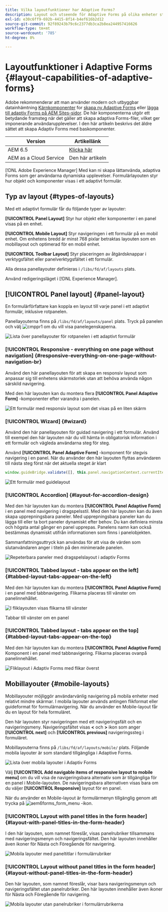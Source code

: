 ```yaml
---
title: Vilka layoutfunktioner har Adaptive Forms?
description: Layout och utseende för Adaptive Forms på olika enheter styrs av layoutinställningarna. Förstå de olika layouterna och hur de ska användas.
exl-id: e30c6ff9-692b-4415-8f14-b4ef616b2d12
source-git-commit: 92f89243b79c6c2377db3ca2b8ea244957416626
workflow-type: tm+mt
source-wordcount: '785'
ht-degree: 0%

---
```


# Layoutfunktioner i Adaptive Forms {#layout-capabilities-of-adaptive-forms}

<span class="preview"> Adobe rekommenderar att man använder modern och utbyggbar datainhämtning [Kärnkomponenter](https://experienceleague.adobe.com/docs/experience-manager-core-components/using/adaptive-forms/introduction.html) for [skapa ny Adaptive Forms](/help/forms/creating-adaptive-form-core-components.md) eller [lägga till adaptiv Forms på AEM Sites-sidor](/help/forms/create-or-add-an-adaptive-form-to-aem-sites-page.md). De här komponenterna utgör ett betydande framsteg när det gäller att skapa adaptiva Forms-filer, vilket ger imponerande användarupplevelser. I den här artikeln beskrivs det äldre sättet att skapa Adaptiv Forms med baskomponenter. </span>


| Version | Artikellänk |
| -------- | ---------------------------- |
| AEM 6.5 | [Klicka här](https://experienceleague.adobe.com/docs/experience-manager-65/forms/adaptive-forms-basic-authoring/layout-capabilities-adaptive-forms.html) |
| AEM as a Cloud Service | Den här artikeln |

[!DNL Adobe Experience Manager] Med kan ni skapa lättanvända, adaptiva Forms som ger användarna dynamiska upplevelser. Formulärlayouten styr hur objekt och komponenter visas i ett adaptivt formulär.

<!-- ## Prerequisite knowledge {#prerequisite-knowledge}

Before learning about the different layout capabilities of Adaptive Forms, read [Introduction to authoring forms](introduction-forms-authoring.md) to know more about Adaptive Forms. -->

## Typ av layout {#types-of-layouts}

Med ett adaptivt formulär får du följande typer av layouter:

**[!UICONTROL Panel Layout]** Styr hur objekt eller komponenter i en panel visas på en enhet.

**[!UICONTROL Mobile Layout]** Styr navigeringen i ett formulär på en mobil enhet. Om enhetens bredd är minst 768 pixlar betraktas layouten som en mobillayout och optimerad för en mobil enhet.

**[!UICONTROL Toolbar Layout]** Styr placeringen av åtgärdsknappar i verktygsfältet eller panelverktygsfältet i ett formulär.

Alla dessa panellayouter definieras i `/libs/fd/af/layouts` plats.

Använd redigeringsläget i [!DNL Experience Manager].

## [!UICONTROL Panel layout] {#panel-layout}

En formulärförfattare kan koppla en layout till varje panel i ett adaptivt formulär, inklusive rotpanelen.

Panellayouterna finns på `/libs/fd/af/layouts/panel` plats. Tryck på panelen och välj ![cmppr1](assets/configure-icon.svg) om du vill visa panelegenskaperna.

![Lista över panellayouter för rotpanelen i ett adaptivt formulär](assets/layouts.png)

### [!UICONTROL Responsive - everything on one page without navigation] {#responsive-everything-on-one-page-without-navigation-br}

Använd den här panellayouten för att skapa en responsiv layout som anpassar sig till enhetens skärmstorlek utan att behöva använda någon särskild navigering.

Med den här layouten kan du montera flera **[!UICONTROL Panel Adaptive Form]** -komponenter efter varandra i panelen.

![Ett formulär med responsiv layout som det visas på en liten skärm](assets/responsive-layout.png)

### [!UICONTROL Wizard] {#wizard}

Använd den här panellayouten för guidad navigering i ett formulär. Använd till exempel den här layouten när du vill hämta in obligatorisk information i ett formulär och vägleda användarna steg för steg.

Använd **[!UICONTROL Panel Adaptive Form]** -komponent för stegvis navigering i en panel. När du använder den här layouten flyttas användaren till nästa steg först när det aktuella steget är klart

```javascript
window.guideBridge.validate([], this.panel.navigationContext.currentItem.somExpression)
```

![Ett formulär med guidelayout](assets/wizard-layout2.png)

### [!UICONTROL Accordion] {#layout-for-accordion-design}

Med den här layouten kan du montera **[!UICONTROL Panel Adaptive Form]** i en panel med navigering i dragspelsstil. Med den här layouten kan du även skapa upprepningsbara paneler. Med upprepningsbara paneler kan du lägga till eller ta bort paneler dynamiskt efter behov. Du kan definiera minsta och högsta antal gånger en panel upprepas. Panelens namn kan också bestämmas dynamiskt utifrån informationen som finns i panelobjekten.

Sammanfattningsuttryck kan användas för att visa de värden som slutanvändaren anger i titeln på den minimerade panelen.

![Repeterbara paneler med dragspelslayout i adaptiv Forms](assets/accordion-layout.png)

### [!UICONTROL Tabbed layout - tabs appear on the left]{#tabbed-layout-tabs-appear-on-the-left}

Med den här layouten kan du montera **[!UICONTROL Panel Adaptive Form]** i en panel med tabbnavigering. Flikarna placeras till vänster om panelinnehållet.

![I fliklayouten visas flikarna till vänster](assets/tabs-on-left.png)

Tabbar till vänster om en panel

### [!UICONTROL Tabbed layout - tabs appear on the top] {#tabbed-layout-tabs-appear-on-the-top}

Med den här layouten kan du montera **[!UICONTROL Panel Adaptive Form]** Komponent i en panel med tabbnavigering. Flikarna placeras ovanpå panelinnehållet.

![Fliklayout i Adaptiv Forms med flikar överst](assets/tabs-on-top.png)

## Mobillayouter {#mobile-layouts}

Mobillayouter möjliggör användarvänlig navigering på mobila enheter med relativt mindre skärmar. I mobila layouter används antingen flikformat eller guideformat för formulärnavigering. När du använder en Mobile-layout får du en layout för hela formuläret.

Den här layouten styr navigeringen med ett navigeringsfält och en navigeringsmeny. Navigeringsfältet visas **&lt;** och **>** ikon som anger **[!UICONTROL next]** och **[!UICONTROL previous]** navigeringssteg i formuläret.

Mobillayouterna finns på `/libs/fd/af/layouts/mobile/` plats. Följande mobila layouter är som standard tillgängliga i Adaptive Forms.

![Lista över mobila layouter i Adaptiv Forms](assets/mobile-navigation.png)

Välj **[!UICONTROL Add navigable items of responsive layout to mobile menu]** om du vill visa de navigeringsbara alternativ som är tillgängliga för en panel i Mobile-layouten. De navigeringsbara alternativen visas bara om du väljer **[!UICONTROL Responsive]** layout för en panel.

När du använder en Mobile-layout är formulärmenyn tillgänglig genom att trycka på ![aem6forms_form_menu](assets/rail-icon.svg) -ikon.

### [!UICONTROL Layout with panel titles in the form header] {#layout-with-panel-titles-in-the-form-header}

I den här layouten, som namnet föreslår, visas panelrubriker tillsammans med navigeringsmenyn och navigeringsfältet. Den här layouten innehåller även ikoner för Nästa och Föregående för navigering.

![Mobila layouter med paneltitlar i formulärrubriker](assets/mobile-layout1.png)

### [!UICONTROL Layout without panel titles in the form header]{#layout-without-panel-titles-in-the-form-header}

Den här layouten, som namnet föreslår, visar bara navigeringsmenyn och navigeringsfältet utan panelrubriker. Den här layouten innehåller även ikoner för Nästa och Föregående för navigering.

![Mobila layouter utan panelrubriker i formulärrubrikerna](assets/mobile-layout2.png)

<!-- ## Toolbar layouts {#toolbar-layouts}

A Toolbar Layout controls positioning and display of any action buttons that you add to your Adaptive Forms. The layout can be added at a form level or at a panel level.

![A list of Toolbar Layouts in Adaptive Forms to control layout of buttons](assets/toolbar-layouts.png)

A list of Toolbar Layouts in Adaptive Forms

Toolbar layouts are available at `/libs/fd/af/layouts/toolbar` location. Adaptive Forms provide the following Toolbar Layouts, by default.

### [!UICONTROL Default layout for toolbar] {#default-layout-for-toolbar}

This layout is selected as the default layout when you add any action buttons in an Adaptive Form. Selecting this layout displays the same layout for both, desktop and mobile devices.

Also, you can add multiple toolbars containing action buttons configured with this layout. An action button is associated with a form control. You can configure the toolbars to be before or after a panel.

![Default view for toolbar](assets/toolbar_layout_default.png)

Default view for toolbar

### [!UICONTROL Mobile fixed layout for toolbar] {#mobile-fixed-layout-for-toolbar}

Select this layout to provide alternate layouts for desktop and mobile devices.

For the desktop layout, you can add Action buttons using some specific labels. Only one toolbar can be configured with this layout. If more than one toolbar is configured with this layout, there is an overlap for mobile devices and only one toolbar is visible. For example, you can have a toolbar at the bottom or the top of the form, or, after or before panels in the form.

For the Mobile layout, you can add action buttons using icons.

![Mobile fixed layout for toolbar](assets/toolbar_layout_mobile_fixed.png)

Mobile fixed layout for toolbar-->
